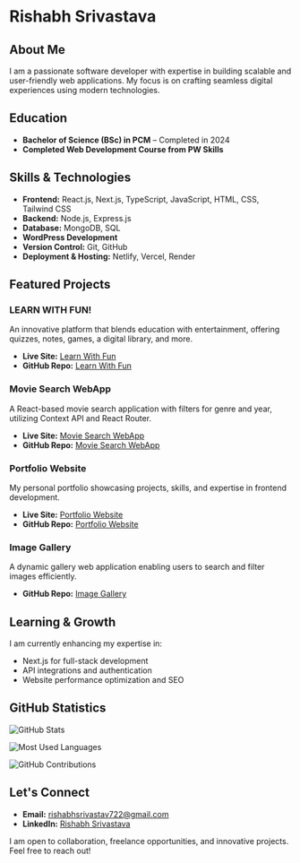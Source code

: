# Rishabh Srivastava

## About Me
I am a passionate software developer with expertise in building scalable and user-friendly web applications. My focus is on crafting seamless digital experiences using modern technologies.

## Education
- **Bachelor of Science (BSc) in PCM** – Completed in 2024  
- **Completed Web Development Course from PW Skills**  

## Skills & Technologies
- **Frontend:** React.js, Next.js, TypeScript, JavaScript, HTML, CSS, Tailwind CSS  
- **Backend:** Node.js, Express.js  
- **Database:** MongoDB, SQL  
- **WordPress Development**  
- **Version Control:** Git, GitHub  
- **Deployment & Hosting:** Netlify, Vercel, Render  

## Featured Projects  

### LEARN WITH FUN!  
An innovative platform that blends education with entertainment, offering quizzes, notes, games, a digital library, and more.  
- **Live Site:** [Learn With Fun](https://learn-with-fun.netlify.app/)  
- **GitHub Repo:** [Learn With Fun](https://github.com/Rishabh6306/Learn-With-Fun)  

### Movie Search WebApp  
A React-based movie search application with filters for genre and year, utilizing Context API and React Router.  
- **Live Site:** [Movie Search WebApp](https://movie-detail-all.netlify.app/)  
- **GitHub Repo:** [Movie Search WebApp](https://github.com/Rishabh6306/Movie_Search_WebApp)  

### Portfolio Website  
My personal portfolio showcasing projects, skills, and expertise in frontend development.  
- **Live Site:** [Portfolio Website](https://our-portfolio-starter.netlify.app/)  
- **GitHub Repo:** [Portfolio Website](https://github.com/Rishabh6306/Portfolio-Website)  

### Image Gallery  
A dynamic gallery web application enabling users to search and filter images efficiently.  
- **GitHub Repo:** [Image Gallery](https://github.com/Rishabh6306/Image-Gallery)  

## Learning & Growth  
I am currently enhancing my expertise in:  
- Next.js for full-stack development  
- API integrations and authentication  
- Website performance optimization and SEO  

## GitHub Statistics  
![GitHub Stats](https://github-readme-stats.vercel.app/api?username=Rishabh6306&show_icons=true&theme=radical)  

![Most Used Languages](https://github-readme-stats.vercel.app/api/top-langs/?username=Rishabh6306&layout=compact&langs_count=6&theme=radical)  

![GitHub Contributions](https://github-readme-streak-stats.herokuapp.com/?user=Rishabh6306&theme=radical)  

## Let's Connect  
- **Email:** rishabhsrivastav722@gmail.com  
- **LinkedIn:** [Rishabh Srivastava](https://www.linkedin.com/in/rishabhsrivastav723)  

I am open to collaboration, freelance opportunities, and innovative projects. Feel free to reach out!
